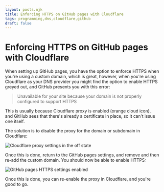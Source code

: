 ```yaml
---
layout: posts.njk
title: Enforcing HTTPS on GitHub pages with Cloudflare
tags: programming,dns,cloudflare,github
draft: false
---
```


# Enforcing HTTPS on GitHub pages with Cloudflare

When setting up GitHub pages, you have the option to enforce HTTPS when you're using a custom domain,
which is great, however, when you're using Cloudflare as your DNS provider you might find the option to enable
HTTPS greyed out, and GitHub presents you with this error:

> Unavailable for your site because your domain is not properly configured to support HTTPS

This is usually because Cloudflare proxy is enabled (orange cloud icon), and GitHub
sees that there's already a certificate in place, so it can't issue one itself.

The solution is to disable the proxy for the domain or subdomain in Cloudflare:

![Cloudflare proxy settings in the off state](/assets/images/posts/github-pages-with-cloudflare/cf-proxy-off.png)

Once this is done, return to the GitHub pages settings, and remove and then re-add the custom domain. You should now be able to enable HTTPS:

![GitHub pages HTTPS settings enabled](/assets/images/posts/github-pages-with-cloudflare/enforce-https.png)

Once this is done, you can re-enable the proxy in Cloudflare, and you're good to go.
